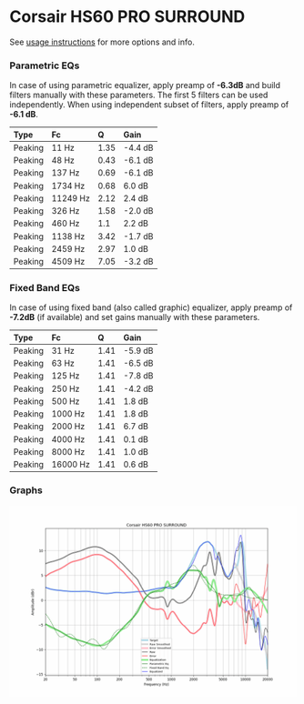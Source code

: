 # Corsair HS60 PRO SURROUND
See [usage instructions](https://github.com/jaakkopasanen/AutoEq#usage) for more options and info.

### Parametric EQs
In case of using parametric equalizer, apply preamp of **-6.3dB** and build filters manually
with these parameters. The first 5 filters can be used independently.
When using independent subset of filters, apply preamp of **-6.1 dB**.

| Type    | Fc       |    Q | Gain    |
|:--------|:---------|:-----|:--------|
| Peaking | 11 Hz    | 1.35 | -4.4 dB |
| Peaking | 48 Hz    | 0.43 | -6.1 dB |
| Peaking | 137 Hz   | 0.69 | -6.1 dB |
| Peaking | 1734 Hz  | 0.68 | 6.0 dB  |
| Peaking | 11249 Hz | 2.12 | 2.4 dB  |
| Peaking | 326 Hz   | 1.58 | -2.0 dB |
| Peaking | 460 Hz   | 1.1  | 2.2 dB  |
| Peaking | 1138 Hz  | 3.42 | -1.7 dB |
| Peaking | 2459 Hz  | 2.97 | 1.0 dB  |
| Peaking | 4509 Hz  | 7.05 | -3.2 dB |

### Fixed Band EQs
In case of using fixed band (also called graphic) equalizer, apply preamp of **-7.2dB**
(if available) and set gains manually with these parameters.

| Type    | Fc       |    Q | Gain    |
|:--------|:---------|:-----|:--------|
| Peaking | 31 Hz    | 1.41 | -5.9 dB |
| Peaking | 63 Hz    | 1.41 | -6.5 dB |
| Peaking | 125 Hz   | 1.41 | -7.8 dB |
| Peaking | 250 Hz   | 1.41 | -4.2 dB |
| Peaking | 500 Hz   | 1.41 | 1.8 dB  |
| Peaking | 1000 Hz  | 1.41 | 1.8 dB  |
| Peaking | 2000 Hz  | 1.41 | 6.7 dB  |
| Peaking | 4000 Hz  | 1.41 | 0.1 dB  |
| Peaking | 8000 Hz  | 1.41 | 1.0 dB  |
| Peaking | 16000 Hz | 1.41 | 0.6 dB  |

### Graphs
![](./Corsair%20HS60%20PRO%20SURROUND.png)